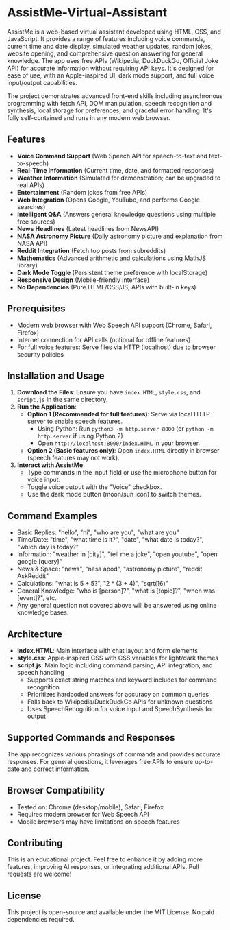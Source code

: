 # AssistMe-Virtual-Assistant
AssistMe is a web-based virtual assistant developed using HTML, CSS, and JavaScript. It provides a range of features including voice commands, current time and date display, simulated weather updates, random jokes, website opening, and comprehensive question answering for general knowledge. The app uses free APIs (Wikipedia, DuckDuckGo, Official Joke API) for accurate information without requiring API keys. It's designed for ease of use, with an Apple-inspired UI, dark mode support, and full voice input/output capabilities.

The project demonstrates advanced front-end skills including asynchronous programming with fetch API, DOM manipulation, speech recognition and synthesis, local storage for preferences, and graceful error handling. It's fully self-contained and runs in any modern web browser.

## Features
- **Voice Command Support** (Web Speech API for speech-to-text and text-to-speech)
- **Real-Time Information** (Current time, date, and formatted responses)
- **Weather Information** (Simulated for demonstration; can be upgraded to real APIs)
- **Entertainment** (Random jokes from free APIs)
- **Web Integration** (Opens Google, YouTube, and performs Google searches)
- **Intelligent Q&A** (Answers general knowledge questions using multiple free sources)
- **News Headlines** (Latest headlines from NewsAPI)
- **NASA Astronomy Picture** (Daily astronomy picture and explanation from NASA API)
- **Reddit Integration** (Fetch top posts from subreddits)
- **Mathematics** (Advanced arithmetic and calculations using MathJS library)
- **Dark Mode Toggle** (Persistent theme preference with localStorage)
- **Responsive Design** (Mobile-friendly interface)
- **No Dependencies** (Pure HTML/CSS/JS, APIs with built-in keys)

## Prerequisites
- Modern web browser with Web Speech API support (Chrome, Safari, Firefox)
- Internet connection for API calls (optional for offline features)
- For full voice features: Serve files via HTTP (localhost) due to browser security policies

## Installation and Usage
1. **Download the Files**: Ensure you have `index.HTML`, `style.css`, and `script.js` in the same directory.
2. **Run the Application**:
   - **Option 1 (Recommended for full features)**: Serve via local HTTP server to enable speech features.
     - Using Python: Run `python3 -m http.server 8000` (or `python -m http.server` if using Python 2)
     - Open `http://localhost:8000/index.HTML` in your browser.
   - **Option 2 (Basic features only)**: Open `index.HTML` directly in browser (speech features may not work).
3. **Interact with AssistMe**:
   - Type commands in the input field or use the microphone button for voice input.
   - Toggle voice output with the "Voice" checkbox.
   - Use the dark mode button (moon/sun icon) to switch themes.

## Command Examples
- Basic Replies: "hello", "hi", "who are you", "what are you"
- Time/Date: "time", "what time is it?", "date", "what date is today?", "which day is today?"
- Information: "weather in [city]", "tell me a joke", "open youtube", "open google [query]"
- News & Space: "news", "nasa apod", "astronomy picture", "reddit AskReddit"
- Calculations: "what is 5 + 5?", "2 * (3 + 4)", "sqrt(16)"
- General Knowledge: "who is [person]?", "what is [topic]?", "when was [event]?", etc.
- Any general question not covered above will be answered using online knowledge bases.

## Architecture
- **index.HTML**: Main interface with chat layout and form elements
- **style.css**: Apple-inspired CSS with CSS variables for light/dark themes
- **script.js**: Main logic including command parsing, API integration, and speech handling
  - Supports exact string matches and keyword includes for command recognition
  - Prioritizes hardcoded answers for accuracy on common queries
  - Falls back to Wikipedia/DuckDuckGo APIs for unknown questions
  - Uses SpeechRecognition for voice input and SpeechSynthesis for output

## Supported Commands and Responses
The app recognizes various phrasings of commands and provides accurate responses. For general questions, it leverages free APIs to ensure up-to-date and correct information.

## Browser Compatibility
- Tested on: Chrome (desktop/mobile), Safari, Firefox
- Requires modern browser for Web Speech API
- Mobile browsers may have limitations on speech features

## Contributing
This is an educational project. Feel free to enhance it by adding more features, improving AI responses, or integrating additional APIs. Pull requests are welcome!

## License
This project is open-source and available under the MIT License. No paid dependencies required.
